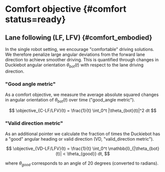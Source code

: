 # Comfort objective {#comfort status=ready}

## Lane following (LF, LFV) {#comfort_embodied}

In the single robot setting, we encourage "comfortable" driving solutions. We therefore penalize large angular deviations from the forward lane direction to achieve smoother driving. This is quantified through changes in Duckiebot angular orientation $\theta_{bot}(t)$ with respect to the lane driving direction.
<!-- Smoothing is performed by convolving the Duckiebot position $p_{bot}(t)$ with a smoothing filter $k_{smooth}$. -->

### "Good angle metric"

As a comfort objective, we measure the average absolute squared changes in angular orientation of $\theta_{bot}(t)$ over time ("good_angle metric").

$$
\objective_{C-LF/LFV}(t) = \frac{1}{t} \int_0^t |\theta_{bot}(t)|^2 dt
$$

### "Valid direction metric"

As an additional pointer we calculate the fraction of times the Duckiebot has a "good" angular heading or valid direction (VD, "valid_direction metric").

$$
\objective_{VD-LF/LFV}(t) = \frac{1}{t} \int_0^t \mathbb{I}_{|\theta_{bot}(t)| < \theta_{good}} dt,
$$

where $\theta_{good}$ corresponds to an angle of 20 degrees (converted to radians).

<!-- ## Fleet management (FM) {#comfort_fm}

In the fleet management setting "customer experience" is influenced greatly by how fast and dependable a service is. If it is known that a taxi arrives quickly after ordering it, it makes the overall taxi service more convenient.

We therefore define the comfort objective as the maximal waiting time $T_{wait}$ until customer pickup. Let $T_{wait}$ denote the time beginning at the reception of a ride request until when the ride is started.


Let $S_{\text{wait}}(t) = \{T_{\text{wait}_1}, \dots \}$ denote the set of waiting times of all started ride requests $A_i \to B_i$ up to time $t$. Then the comfort objective of the fleet management task is the maximal waiting time stored in the set $S_{wait}$.

$$
\objective_{C-FM}(t) = \max_{T_{\text{wait}}} S_{\text{wait}}
$$ -->
